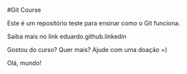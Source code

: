 #Git Course

Este é um repositório teste para ensinar como o Git funciona.

Saiba mais no link eduardo.github.linkedin

Gostou do curso? Quer mais? Ajude com uma doação =)

Olá, mundo!
